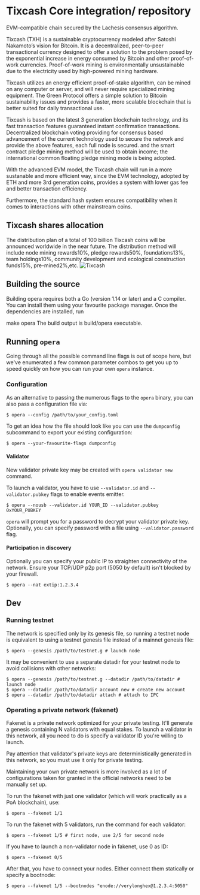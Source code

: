 # Tixcash Core integration/ repository

EVM-compatible chain secured by the Lachesis consensus algorithm.

Tixcash (TXH) is a sustainable cryptocurrency modeled after Satoshi Nakamoto’s vision for Bitcoin. It is a decentralized, peer-to-peer transactional currency designed to offer a solution to the problem posed by the exponential increase in energy consumed by Bitcoin and other proof-of-work currencies. Proof-of-work mining is environmentally unsustainable due to the electricity used by high-powered mining hardware.

Tixcash utilizes an energy efficient proof-of-stake algorithm, can be mined on any computer or server, and will never require specialized mining equipment. The Green Protocol offers a simple solution to Bitcoin sustainability issues and provides a faster, more scalable blockchain that is better suited for daily transactional use.

Tixcash is based on the latest 3 generation blockchain technology, and its fast transaction features guaranteed instant confirmation transactions. Decentralized blockchain voting providing for consensus based advancement of the current technology used to secure the network and provide the above features, each full node is secured. and the smart contract pledge mining method will be used to obtain income; the international common floating pledge mining mode is being adopted. 

With the advanced EVM model, the Tixcash chain will run in a more sustanable and more efficient way, since the EVM technology, adopted by ETH and more 3rd generation coins, provides a system with lower gas fee and better transaction efficiency. 

Furthermore, the standard hash system ensures compatibility when it comes to interactions with other mainstream coins.

## Tixcash  shares allocation

The distribution plan of a total of 100 billion Tixcash coins will be announced worldwide in the near future. The distribution method will include node mining rewards10%, pledge rewards50%, foundations13%, team holdings10%, community development and ecological construction funds15%, pre-mined2%,etc.
![Tixcash](https://user-images.githubusercontent.com/65695574/193205589-f7c7f9eb-9059-43d2-b405-468f73293b37.PNG)

## Building the source

Building opera requires both a Go (version 1.14 or later) and a C compiler. You can install them using your favourite package manager. Once the dependencies are installed, run

make opera
The build output is build/opera executable.

## Running `opera`

Going through all the possible command line flags is out of scope here,
but we've enumerated a few common parameter combos to get you up to speed quickly
on how you can run your own `opera` instance.

### Configuration

As an alternative to passing the numerous flags to the `opera` binary, you can also pass a
configuration file via:

```shell
$ opera --config /path/to/your_config.toml
```

To get an idea how the file should look like you can use the `dumpconfig` subcommand to
export your existing configuration:

```shell
$ opera --your-favourite-flags dumpconfig
```

#### Validator

New validator private key may be created with `opera validator new` command.

To launch a validator, you have to use `--validator.id` and `--validator.pubkey` flags to enable events emitter.

```shell
$ opera --nousb --validator.id YOUR_ID --validator.pubkey 0xYOUR_PUBKEY
```

`opera` will prompt you for a password to decrypt your validator private key. Optionally, you can
specify password with a file using `--validator.password` flag.

#### Participation in discovery

Optionally you can specify your public IP to straighten connectivity of the network.
Ensure your TCP/UDP p2p port (5050 by default) isn't blocked by your firewall.

```shell
$ opera --nat extip:1.2.3.4
```

## Dev

### Running testnet

The network is specified only by its genesis file, so running a testnet node is equivalent to
using a testnet genesis file instead of a mainnet genesis file:
```shell
$ opera --genesis /path/to/testnet.g # launch node
```

It may be convenient to use a separate datadir for your testnet node to avoid collisions with other networks:
```shell
$ opera --genesis /path/to/testnet.g --datadir /path/to/datadir # launch node
$ opera --datadir /path/to/datadir account new # create new account
$ opera --datadir /path/to/datadir attach # attach to IPC
```
### Operating a private network (fakenet)

Fakenet is a private network optimized for your private testing.
It'll generate a genesis containing N validators with equal stakes.
To launch a validator in this network, all you need to do is specify a validator ID you're willing to launch.

Pay attention that validator's private keys are deterministically generated in this network, so you must use it only for private testing.

Maintaining your own private network is more involved as a lot of configurations taken for
granted in the official networks need to be manually set up.

To run the fakenet with just one validator (which will work practically as a PoA blockchain), use:
```shell
$ opera --fakenet 1/1
```

To run the fakenet with 5 validators, run the command for each validator:
```shell
$ opera --fakenet 1/5 # first node, use 2/5 for second node
```

If you have to launch a non-validator node in fakenet, use 0 as ID:
```shell
$ opera --fakenet 0/5
```

After that, you have to connect your nodes. Either connect them statically or specify a bootnode:
```shell
$ opera --fakenet 1/5 --bootnodes "enode://verylonghex@1.2.3.4:5050"
```
